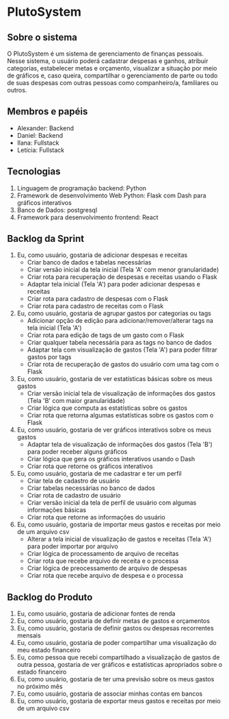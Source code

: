 # PlutoSystem

## Sobre o sistema
O PlutoSystem é um sistema de gerenciamento de finanças pessoais. Nesse sistema, o usuário poderá cadastrar despesas e ganhos, atribuir categorias, estabelecer metas e orçamento, visualizar a situação por meio de gráficos e, caso queira, compartilhar o gerenciamento de parte ou todo de suas despesas com outras pessoas como companheiro/a, familiares ou outros.

## Membros e papéis

- Alexander: Backend
- Daniel: Backend
- Ilana: Fullstack
- Letícia: Fullstack

## Tecnologias

1. Linguagem de programação backend: Python
2. Framework de desenvolvimento Web Python: Flask com Dash para gráficos interativos
3. Banco de Dados: postgresql
4. Framework para desenvolvimento frontend: React

## Backlog da Sprint

1. Eu, como usuário, gostaria de adicionar despesas e receitas
    - Criar banco de dados e tabelas necessárias
    - Criar versão inicial da tela inicial (Tela 'A' com menor granularidade)
    - Criar rota para recuperação de despesas e receitas usando o Flask
    - Adaptar tela inicial (Tela 'A') para poder adicionar despesas e receitas
    - Criar rota para cadastro de despesas com o Flask
    - Criar rota para cadastro de receitas com o Flask
2. Eu, como usuário, gostaria de agrupar gastos por categorias ou tags
    - Adicionar opção de edição para adicionar/remover/alterar tags na tela inicial (Tela 'A') 
    - Criar rota para edição de tags de um gasto com o Flask
    - Criar qualquer tabela necessária para as tags no banco de dados
    - Adaptar tela com visualização de gastos (Tela 'A') para poder filtrar gastos por tags
    - Criar rota de recuperação de gastos do usuário com uma tag com o Flask
3. Eu, como usuário, gostaria de ver estatísticas básicas sobre os meus gastos
    - Criar versão inicial tela de visualização de informações dos gastos (Tela 'B' com maior granularidade)
    - Criar lógica que computa as estatísticas sobre os gastos
    - Criar rota que retorna algumas estatísticas sobre os gastos com o Flask
4. Eu, como usuário, gostaria de ver gráficos interativos sobre os meus gastos
    - Adaptar tela de visualização de informações dos gastos (Tela 'B') para poder receber alguns gráficos
    - Criar lógica que gera os gráficos interativos usando o Dash
    - Criar rota que retorne os gráficos interativos
5. Eu, como usuário, gostaria de me cadastrar e ter um perfil
    - Criar tela de cadastro de usuário
    - Criar tabelas necessárias no banco de dados
    - Criar rota de cadastro de usuário
    - Criar versão inicial da tela de perfil de usuário com algumas informações básicas
    - Criar rota que retorne as informações do usuário
6. Eu, como usuário, gostaria de importar meus gastos e receitas por meio de um arquivo csv
    - Alterar a tela inicial de visualização de gastos e receitas (Tela 'A') para poder importar por arquivo
    - Criar lógica de processamento de arquivo de receitas
    - Criar rota que recebe arquivo de receita e o processa
    - Criar lógica de preocessamento de arquivo de despesas
    - Criar rota que recebe arquivo de despesa e o processa

## Backlog do Produto

1. Eu, como usuário, gostaria de adicionar fontes de renda
2. Eu, como usuário, gostaria de definir metas de gastos e orçamentos
3. Eu, como usuário, gostaria de definir gastos ou despesas recorrentes mensais
4. Eu, como usuário, gostaria de poder compartilhar uma visualização do meu estado financeiro
5. Eu, como pessoa que recebi compartilhado a visualização de gastos de outra pessoa, gostaria de ver gráficos e estatísticas apropriados sobre o estado financeiro
6. Eu, como usuário, gostaria de ter uma previsão sobre os meus gastos no próximo mês
7. Eu, como usuário, gostaria de associar minhas contas em bancos
8. Eu, como usuário, gostaria de exportar meus gastos e receitas por meio de um arquivo csv
